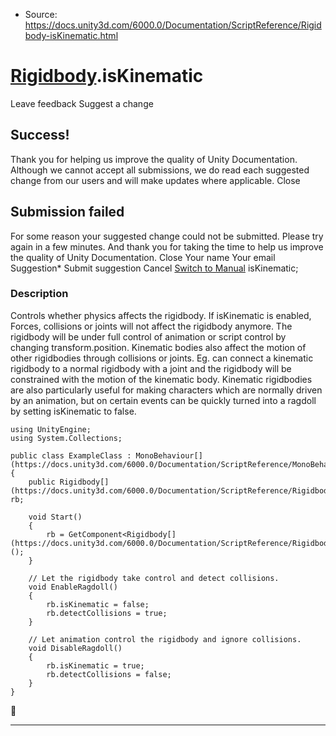 * Source: https://docs.unity3d.com/6000.0/Documentation/ScriptReference/Rigidbody-isKinematic.html

#  [Rigidbody](https://docs.unity3d.com/6000.0/Documentation/ScriptReference/Rigidbody.html).isKinematic
Leave feedback
Suggest a change
## Success!
Thank you for helping us improve the quality of Unity Documentation. Although we cannot accept all submissions, we do read each suggested change from our users and will make updates where applicable.
Close
## Submission failed
For some reason your suggested change could not be submitted. Please <a>try again</a> in a few minutes. And thank you for taking the time to help us improve the quality of Unity Documentation.
Close
Your name Your email Suggestion* Submit suggestion
Cancel
[Switch to Manual](https://docs.unity3d.com/6000.0/Documentation/Manual/class-Rigidbody.html "Go to Rigidbody Component in the Manual")
isKinematic; 
### Description
Controls whether physics affects the rigidbody.
If isKinematic is enabled, Forces, collisions or joints will not affect the rigidbody anymore. The rigidbody will be under full control of animation or script control by changing transform.position. Kinematic bodies also affect the motion of other rigidbodies through collisions or joints. Eg. can connect a kinematic rigidbody to a normal rigidbody with a joint and the rigidbody will be constrained with the motion of the kinematic body. Kinematic rigidbodies are also particularly useful for making characters which are normally driven by an animation, but on certain events can be quickly turned into a ragdoll by setting isKinematic to false.
```
using UnityEngine;
using System.Collections;  
  
public class ExampleClass : MonoBehaviour[](https://docs.unity3d.com/6000.0/Documentation/ScriptReference/MonoBehaviour.html)
{
    public Rigidbody[](https://docs.unity3d.com/6000.0/Documentation/ScriptReference/Rigidbody.html) rb;  
  
    void Start()
    {
        rb = GetComponent<Rigidbody[](https://docs.unity3d.com/6000.0/Documentation/ScriptReference/Rigidbody.html)>();
    }  
  
    // Let the rigidbody take control and detect collisions.
    void EnableRagdoll()
    {
        rb.isKinematic = false;
        rb.detectCollisions = true;
    }  
  
    // Let animation control the rigidbody and ignore collisions.
    void DisableRagdoll()
    {
        rb.isKinematic = true;
        rb.detectCollisions = false;
    }
}

```

* * *
